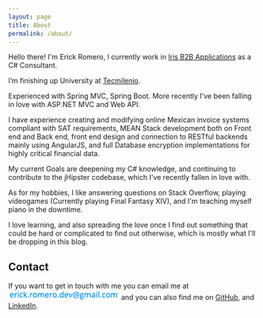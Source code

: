 ```yaml
---
layout: page
title: About
permalink: /about/
---
```


Hello there! I'm Erick Romero, I currently work in [Iris B2B Applications][1] as a C# Consultant.

I’m finishing up University at [Tecmilenio][2].

Experienced with Spring MVC, Spring Boot. More recently I've been falling in love with ASP.NET MVC and Web API.

I have experience creating and modifying online Mexican invoice systems compliant with SAT requirements, MEAN Stack development both on Front end and Back end, front end design and connection to RESTful backends mainly using AngularJS, and full Database encryption implementations for highly critical financial data.

My current Goals are deepening my C# knowledge, and continuing to contribute to the jHipster codebase, which I've recently fallen in love with.

As for my hobbies, I like answering questions on Stack Overflow, playing videogames (Currently playing Final Fantasy XIV), and I'm teaching myself piano in the downtime.

I love learning, and also spreading the love once I find out something that could be hard or complicated to find out otherwise, which is mostly what I'll be dropping in this blog.

## Contact

If you want to get in touch with me you can email me at ![](/assets/images/email.png) and you can also find me on [GitHub][3], and [LinkedIn][4].

[1]: http://iris-apps.mx/
[2]: http://tecmilenio.mx/
[3]: https://github.com/Zyst
[4]: https://mx.linkedin.com/pub/erick-romero/68/861/5bb
